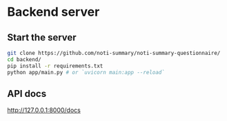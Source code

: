 # Backend server

## Start the server

```bash
git clone https://github.com/noti-summary/noti-summary-questionnaire/
cd backend/
pip install -r requirements.txt
python app/main.py # or `uvicorn main:app --reload`
```

## API docs

http://127.0.0.1:8000/docs